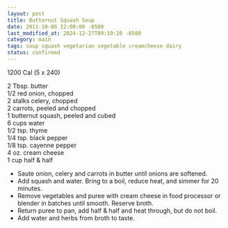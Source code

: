 ```yaml
---
layout: post
title: Butternut Squash Soup
date: 2011-10-06 12:00:00 -0500
last_modified_at: 2024-12-27T09:19:20 -0500
category: main
tags: soup squash vegetarian vegetable creamcheese dairy
status: confirmed
---
```

1200 Cal (5 x 240)

2 Tbsp. butter  
1/2 red onion, chopped  
2 stalks celery, chopped  
2 carrots, peeled and chopped  
1 butternut squash, peeled and cubed  
6 cups water  
1/2 tsp. thyme  
1/4 tsp. black pepper  
1/8 tsp. cayenne pepper  
4 oz. cream cheese  
1 cup half & half  

* Saute onion, celery and carrots in butter until onions are softened.
* Add squash and water.  Bring to a boil, reduce heat, and simmer for 20 minutes.
* Remove vegetables and puree with cream cheese in food processor or blender in batches until smooth.  Reserve broth.
* Return puree to pan, add half & half and heat through, but do not boil.
* Add water and herbs from broth to taste.
